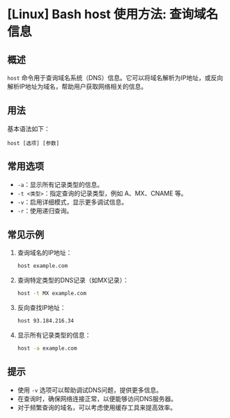 # [Linux] Bash host 使用方法: 查询域名信息

## 概述
`host` 命令用于查询域名系统（DNS）信息。它可以将域名解析为IP地址，或反向解析IP地址为域名，帮助用户获取网络相关的信息。

## 用法
基本语法如下：
```
host [选项] [参数]
```

## 常用选项
- `-a`：显示所有记录类型的信息。
- `-t <类型>`：指定查询的记录类型，例如 A、MX、CNAME 等。
- `-v`：启用详细模式，显示更多调试信息。
- `-r`：使用递归查询。

## 常见示例
1. 查询域名的IP地址：
   ```bash
   host example.com
   ```

2. 查询特定类型的DNS记录（如MX记录）：
   ```bash
   host -t MX example.com
   ```

3. 反向查找IP地址：
   ```bash
   host 93.184.216.34
   ```

4. 显示所有记录类型的信息：
   ```bash
   host -a example.com
   ```

## 提示
- 使用 `-v` 选项可以帮助调试DNS问题，提供更多信息。
- 在查询时，确保网络连接正常，以便能够访问DNS服务器。
- 对于频繁查询的域名，可以考虑使用缓存工具来提高效率。
